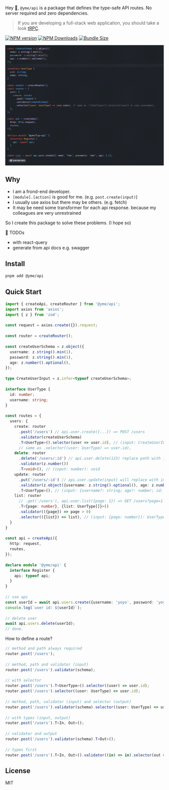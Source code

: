 Hey 👋, `@yme/api` is a package that defines the type-safe API routes. No server required and zero dependencies.

> If you are developing a full-stack web application, you should take a look [tRPC](https://trpc.io/).

[![NPM version](https://img.shields.io/npm/v/@yme/api)](https://www.npmjs.com/package/@yme/api)
[![NPM Downloads](https://img.shields.io/npm/dm/@yme/api)](https://www.npmjs.com/package/@yme/api)
[![Bundle Size](https://deno.bundlejs.com/?q=@yme/api&badge=detailed)](https://bundlejs.com/?q=@yme/api&badge=detailed)

<img src="./api.gif" width=800 />

## Why

- I am a frond-end developer.
- `[module].[action]` is good for me. (e.g. `post.create(input)`)
- I usually use axios but there may be others. (e.g. fetch)
- It may be need some transformer for each api response. because my colleagues are very unrestrained

So I create this package to solve these problems. (I hope so)

🚧 TODOs

- with react-query
- generate from api docs e.g. swagger

## Install

```sh
pnpm add @yme/api
```

## Quick Start

```ts
import { createApi, createRouter } from '@yme/api';
import axios from 'axios';
import { z } from 'zod';

const request = axios.create({}).request;

const router = createRouter();

const createUserSchema = z.object({
  username: z.string().min(1),
  password: z.string().min(1),
  age: z.number().optional(),
});

type CreateUserInput = z.infer<typeof createUserSchema>;

interface UserType {
  id: number;
  username: string;
}

const routes = {
  users: {
    create: router
      .post('/users') // api.user.create({...}) => POST /users
      .validator(createUserSchema)
      .T<UserType>().selector(user => user.id), // (input: CreateUserInput): number
      // same as .selector((user: UserType) => user.id),
    delete: router
      .delete('/users/:id') // api.user.delete(123) replace path with input => DELETE /users/123
      .validator(z.number())
      .T<void>(), // (input: number): void
    update: router
      .put('/users/:id') // api.user.update(input) will replace with input[id] => PUT /users/{id}
      .validator(z.object({username: z.string().optional(), age: z.number().optional(), id: z.number()}))
      .T<UserType>(), // (input: {username?: string; age?: number; id: number}): UserType
    list: router
      // .get('/users'), api.user.list({page: 1}) => GET /users?page=1
      .T<{page: number}, {list: UserType[]}>()
      .validator(({page}) => page > 0)
      .selector(({list}) => list), // (input: {page: number}): UserType[]
  }
}

const api = createApi({
  http: request,
  routes,
});

declare module '@yme/api' {
  interface Register {
    api: typeof api;
  }
}

// use api
const userId = await api.users.create({username: 'yoyo', password: 'yoyo123'});
console.log(`user id: ${userId}`);

// delete user
await api.users.delete(userId);
// done.
```

How to define a route?

```ts
// method and path always required
router.post('/users');

// method, path and validator (input)
router.post('/users').validator(schema);

// with selector
router.post('/users').T<UserType>().selector((user) => user.id);
router.post('/users').selector((user: UserType) => user.id);

// method, path, validator (input) and selector (output)
router.post('/users').validator(schema).selector((user: UserType) => user.id);

// with types (input, output)
router.post('/users').T<In, Out>();

// validator and output
router.post('/users').validator(schema).T<Out>();

// types first
router.post('/users').T<In, Out>().validator((in) => in).selector(out => out);
```

## License

MIT

